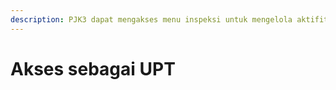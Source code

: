 ```yaml
---
description: PJK3 dapat mengakses menu inspeksi untuk mengelola aktifitas inspeksi
---
```


# Akses sebagai UPT

